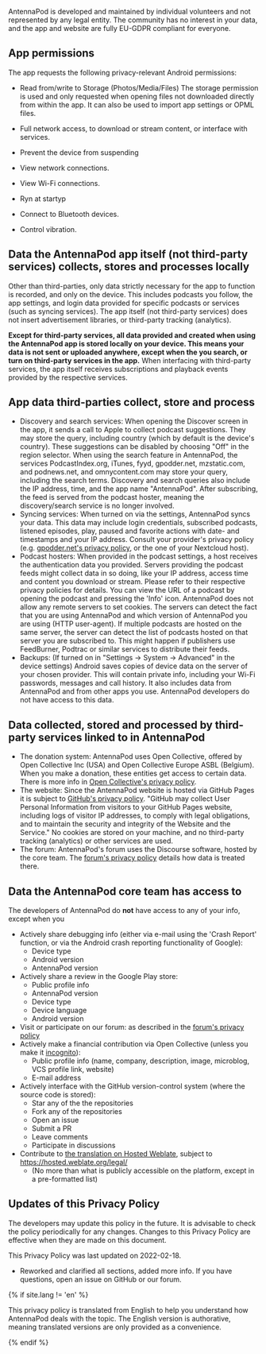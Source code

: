 AntennaPod is developed and maintained by individual volunteers and not represented by any legal entity.
The community has no interest in your data, and the app and website are fully EU-GDPR compliant for everyone.

## App permissions
The app requests the following privacy-relevant Android permissions:

- Read from/write to Storage (Photos/Media/Files)
  The storage permission is used and only requested when opening files not downloaded directly from within the app.
  It can also be used to import app settings or OPML files.

- Full network access, to download or stream content, or interface with services.
- Prevent the device from suspending
- View network connections.
- View Wi-Fi connections.
- Ryn at startyp
- Connect to Bluetooth devices.
- Control vibration.


## Data the AntennaPod app itself (not third-party services) collects, stores and processes locally
Other than third-parties, only data strictly necessary for the app to function is recorded, and only on the device.
This includes podcasts you follow, the app settings, and login data provided for specific podcasts or services (such as syncing services).
The app itself (not third-party services) does not insert advertisement libraries, or third-party tracking (analytics).

**Except for third-party services, all data provided and created when using the AntennaPod app is stored locally on your device.
This means your data is not sent or uploaded anywhere, except when the you search, or turn on third-party services in the app.**
When interfacing with third-party services, the app itself receives subscriptions and playback events provided by the respective services.

## App data third-parties collect, store and process

- Discovery and search services: When opening the Discover screen in the app, it sends a call to Apple to collect podcast suggestions.
They may store the query, including country (which by default is the device's country).
These suggestions can be disabled by choosing "Off" in the region selector.
When using the search feature in AntennaPod, the services PodcastIndex.org, iTunes, fyyd, gpodder.net, mzstatic.com, and podnews.net, and omnycontent.com
may store your query, including the search terms.
Discovery and search queries also include the IP address, time, and the app name "AntennaPod".
After subscribing, the feed is served from the podcast hoster, meaning the discovery/search service is no longer involved.
- Syncing services: When turned on via the settings, AntennaPod syncs your data.
This data may include login credentials, subscribed podcasts, listened episodes, play, paused and favorite actions with date- and timestamps and your IP address.
Consult your provider's privacy policy (e.g. [gpodder.net's privacy policy](https://gpodder.net/privacy), or the one of your Nextcloud host).
- Podcast hosters: When provided in the podcast settings, a host receives the authentication data you provided.
Servers providing the podcast feeds might collect data in so doing, like your IP address, access time and content you download or stream.
Please refer to their respective privacy policies for details.
You can view the URL of a podcast by opening the podcast and pressing the 'Info' icon.
AntennaPod does not allow any remote servers to set cookies.
The servers can detect the fact that you are using AntennaPod and which version of AntennaPod you are using (HTTP user-agent).
If multiple podcasts are hosted on the same server, the server can detect the list of podcasts hosted on that server you are subscribed to.
This might happen if publishers use FeedBurner, Podtrac or similar services to distribute their feeds.
- Backups: (If turned on in "Settings → System → Advanced" in the device settings) Android saves copies of device data on the server of your chosen provider.
This will contain private info, including your Wi-Fi passwords, messages and call history.
It also includes data from AntennaPod and from other apps you use.
AntennaPod developers do not have access to this data.

## Data collected, stored and processed by third-party services linked to in AntennaPod
- The donation system: AntennaPod uses Open Collective, offered by Open Collective Inc (USA) and Open Collective Europe ASBL (Belgium).
When you make a donation, these entities get access to certain data. There is more info in [Open Collective's privacy policy](https://opencollective.com/privacypolicy).
- The website: Since the AntennaPod website is hosted via GitHub Pages it is subject to [GitHub's privacy policy](https://docs.github.com/en/github/site-policy/github-privacy-statement#github-pages). "GitHub may collect User Personal Information from visitors to your GitHub Pages website, including logs of visitor IP addresses, to comply with legal obligations, and to maintain the security and integrity of the Website and the Service."
No cookies are stored on your machine, and no third-party tracking (analytics) or other services are used.
- The forum: AntennaPod's forum uses the Discourse software, hosted by the core team.
The [forum's privacy policy](https://forum.antennapod.org/privacy) details how data is treated there.

## Data the AntennaPod core team has access to
The developers of AntennaPod do **not** have access to any of your info, except when you

- Actively share debugging info (either via e-mail using the 'Crash Report' function, or via the Android crash reporting functionality of Google):
  - Device type
  - Android version
  - AntennaPod version
- Actively share a review in the Google Play store:
  - Public profile info
  - AntennaPod version
  - Device type
  - Device language
  - Android version
- Visit or participate on our forum: as described in the [forum's privacy policy](https://forum.antennapod.org/privacy)
- Actively make a financial contribution via Open Collective (unless you make it [incognito](https://docs.opencollective.com/help/financial-contributors/payments#profile)):
  - Public profile info (name, company, description, image, microblog, VCS profile link, website)
  - E-mail address
- Actively interface with the GitHub version-control system (where the source code is stored):
  - Star any of the the repositories
  - Fork any of the repositories
  - Open an issue
  - Submit a PR
  - Leave comments
  - Participate in discussions 
- Contribute to [the translation on Hosted Weblate](https://hosted.weblate.org/projects/antennapod/), subject to https://hosted.weblate.org/legal/ 
  - (No more than what is publicly accessible on the platform, except in a pre-formatted list)
 
## Updates of this Privacy Policy
The developers may update this policy in the future.
It is advisable to check the policy periodically for any changes.
Changes to this Privacy Policy are effective when they are made on this document.

This Privacy Policy was last updated on 2022-02-18.
* Reworked and clarified all sections, added more info.
If you have questions, open an issue on GitHub or our forum.

<!-- mdpo-disable-next-line -->
{% if site.lang != 'en' %}

This privacy policy is translated from English to help you understand how AntennaPod deals with the topic.
The English version is authorative, meaning translated versions are only provided as a convenience.

<!-- mdpo-disable-next-line -->
{% endif %}
